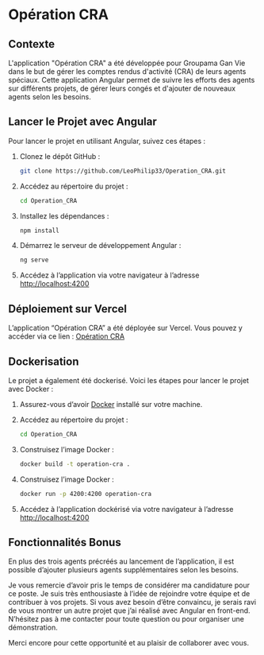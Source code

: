 # Opération CRA

## Contexte

L'application "Opération CRA" a été développée pour Groupama Gan Vie dans le but de gérer les comptes rendus d'activité (CRA) de leurs agents spéciaux. Cette application Angular permet de suivre les efforts des agents sur différents projets, de gérer leurs congés et d'ajouter de nouveaux agents selon les besoins.

## Lancer le Projet avec Angular

Pour lancer le projet en utilisant Angular, suivez ces étapes :

1. Clonez le dépôt GitHub :
    ```bash
    git clone https://github.com/LeoPhilip33/Operation_CRA.git
    ```

2. Accédez au répertoire du projet :
     ```bash
     cd Operation_CRA
     ```

 3. Installez les dépendances :
     ```bash
     npm install
     ```

4. Démarrez le serveur de développement Angular :
    ```bash
    ng serve
    ```

5. Accédez à l’application via votre navigateur à l’adresse [http://localhost:4200](http://localhost:4200)

## Déploiement sur Vercel

L’application “Opération CRA” a été déployée sur Vercel. Vous pouvez y accéder via ce lien : [Opération CRA](https://operation-cra.vercel.app/)

## Dockerisation

Le projet a également été dockerisé. Voici les étapes pour lancer le projet avec Docker :

1. Assurez-vous d’avoir [Docker](https://www.docker.com/) installé sur votre machine.

2. Accédez au répertoire du projet :
    ```bash
    cd Operation_CRA
    ```

3. Construisez l’image Docker :
    ```bash
    docker build -t operation-cra .
    ```

4. Construisez l’image Docker :
    ```bash
    docker run -p 4200:4200 operation-cra
    ```

5. Accédez à l’application dockérisé via votre navigateur à l’adresse [http://localhost:4200](http://localhost:4200)

## Fonctionnalités Bonus
En plus des trois agents précréés au lancement de l’application, il est possible d’ajouter plusieurs agents supplémentaires selon les besoins.

Je vous remercie d’avoir pris le temps de considérer ma candidature pour ce poste. Je suis très enthousiaste à l’idée de rejoindre votre équipe et de contribuer à vos projets. Si vous avez besoin d’être convaincu, je serais ravi de vous montrer un autre projet que j’ai réalisé avec Angular en front-end. N’hésitez pas à me contacter pour toute question ou pour organiser une démonstration.

Merci encore pour cette opportunité et au plaisir de collaborer avec vous.
